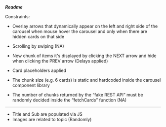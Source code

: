 ***Readme***

Constraints:

- Overlay arrows that dynamically appear on the left and right side of the carousel when mouse hover the carousel and only when there are hidden cards on that side

- Scrolling by swiping (NA)

- New chunk of items it's displayed by clicking the NEXT arrow and hide when clicking the PREV arrow
  (Delays applied)

- Card placeholders applied

- The chunk size (e.g. 6 cards) is static and hardcoded inside the carousel component library

- The number of chunks returned by the “fake REST API” must be randomly decided inside the “fetchCards” function (NA)

-----------

* Title and Sub are populated via JS
* Images are related to topic (Randomly)
